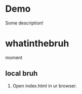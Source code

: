 # Demo 

Some description!

# whatinthebruh

moment

## local bruh

1. Open index.html in ur browser.
